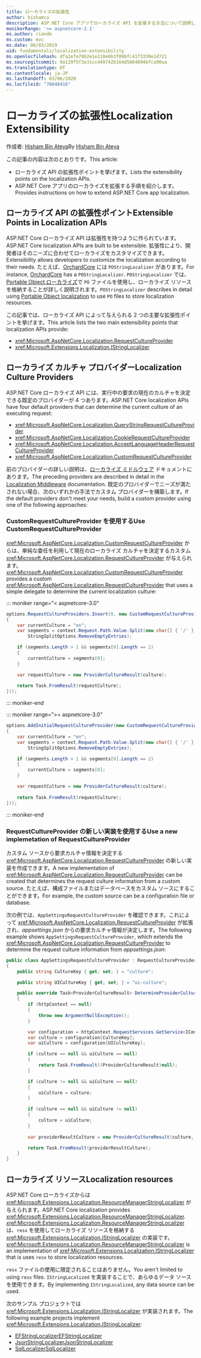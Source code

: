 ```yaml
---
title: ローカライズの拡張性
author: hishamco
description: ASP.NET Core アプリでローカライズ API を拡張する方法について説明します。
monikerRange: '>= aspnetcore-2.1'
ms.author: riande
ms.custom: mvc
ms.date: 08/03/2019
uid: fundamentals/localization-extensibility
ms.openlocfilehash: dfa2efe78b2e1e118e6b3f09bfc41f3330e1d721
ms.sourcegitcommit: 9a129f5f3e31cc449742b164d5004894bfca90aa
ms.translationtype: HT
ms.contentlocale: ja-JP
ms.lasthandoff: 03/06/2020
ms.locfileid: "78648416"
---
```

# <a name="localization-extensibility"></a><span data-ttu-id="a4af6-103">ローカライズの拡張性</span><span class="sxs-lookup"><span data-stu-id="a4af6-103">Localization Extensibility</span></span>

<span data-ttu-id="a4af6-104">作成者: [Hisham Bin Ateya](https://github.com/hishamco)</span><span class="sxs-lookup"><span data-stu-id="a4af6-104">By [Hisham Bin Ateya](https://github.com/hishamco)</span></span>

<span data-ttu-id="a4af6-105">この記事の内容は次のとおりです。</span><span class="sxs-lookup"><span data-stu-id="a4af6-105">This article:</span></span>

* <span data-ttu-id="a4af6-106">ローカライズ API の拡張性ポイントを挙げます。</span><span class="sxs-lookup"><span data-stu-id="a4af6-106">Lists the extensibility points on the localization APIs.</span></span>
* <span data-ttu-id="a4af6-107">ASP.NET Core アプリのローカライズを拡張する手順を紹介します。</span><span class="sxs-lookup"><span data-stu-id="a4af6-107">Provides instructions on how to extend ASP.NET Core app localization.</span></span>

## <a name="extensible-points-in-localization-apis"></a><span data-ttu-id="a4af6-108">ローカライズ API の拡張性ポイント</span><span class="sxs-lookup"><span data-stu-id="a4af6-108">Extensible Points in Localization APIs</span></span>

<span data-ttu-id="a4af6-109">ASP.NET Core ローカライズ API は拡張性を持つように作られています。</span><span class="sxs-lookup"><span data-stu-id="a4af6-109">ASP.NET Core localization APIs are built to be extensible.</span></span> <span data-ttu-id="a4af6-110">拡張性により、開発者はそのニーズに合わせてローカライズをカスタマイズできます。</span><span class="sxs-lookup"><span data-stu-id="a4af6-110">Extensibility allows developers to customize the localization according to their needs.</span></span> <span data-ttu-id="a4af6-111">たとえば、[OrchardCore](https://github.com/orchardCMS/OrchardCore/) には `POStringLocalizer` があります。</span><span class="sxs-lookup"><span data-stu-id="a4af6-111">For instance, [OrchardCore](https://github.com/orchardCMS/OrchardCore/) has a `POStringLocalizer`.</span></span> <span data-ttu-id="a4af6-112">`POStringLocalizer` では、[Portable Object ローカライズ](xref:fundamentals/portable-object-localization)で `PO` ファイルを使用し、ローカライズ リソースを格納することが詳しく説明されます。</span><span class="sxs-lookup"><span data-stu-id="a4af6-112">`POStringLocalizer` describes in detail using [Portable Object localization](xref:fundamentals/portable-object-localization) to use `PO` files to store localization resources.</span></span>

<span data-ttu-id="a4af6-113">この記事では、ローカライズ API によって与えられる 2 つの主要な拡張性ポイントを挙げます。</span><span class="sxs-lookup"><span data-stu-id="a4af6-113">This article lists the two main extensibility points that localization APIs provide:</span></span> 

* <xref:Microsoft.AspNetCore.Localization.RequestCultureProvider>
* <xref:Microsoft.Extensions.Localization.IStringLocalizer>

## <a name="localization-culture-providers"></a><span data-ttu-id="a4af6-114">ローカライズ カルチャ プロバイダー</span><span class="sxs-lookup"><span data-stu-id="a4af6-114">Localization Culture Providers</span></span>

<span data-ttu-id="a4af6-115">ASP.NET Core ローカライズ API には、実行中の要求の現在のカルチャを決定できる既定のプロバイダーが 4 つあります。</span><span class="sxs-lookup"><span data-stu-id="a4af6-115">ASP.NET Core localization APIs have four default providers that can determine the current culture of an executing request:</span></span>

* <xref:Microsoft.AspNetCore.Localization.QueryStringRequestCultureProvider>
* <xref:Microsoft.AspNetCore.Localization.CookieRequestCultureProvider>
* <xref:Microsoft.AspNetCore.Localization.AcceptLanguageHeaderRequestCultureProvider>
* <xref:Microsoft.AspNetCore.Localization.CustomRequestCultureProvider>

<span data-ttu-id="a4af6-116">前のプロバイダーの詳しい説明は、[ローカライズ ミドルウェア](xref:fundamentals/localization) ドキュメントにあります。</span><span class="sxs-lookup"><span data-stu-id="a4af6-116">The preceding providers are described in detail in the [Localization Middleware](xref:fundamentals/localization) documentation.</span></span> <span data-ttu-id="a4af6-117">既定のプロバイダーでニーズが満たされない場合、次のいずれかの手法でカスタム プロバイダーを構築します。</span><span class="sxs-lookup"><span data-stu-id="a4af6-117">If the default providers don't meet your needs, build a custom provider using one of the following approaches:</span></span>

### <a name="use-customrequestcultureprovider"></a><span data-ttu-id="a4af6-118">CustomRequestCultureProvider を使用する</span><span class="sxs-lookup"><span data-stu-id="a4af6-118">Use CustomRequestCultureProvider</span></span>

<span data-ttu-id="a4af6-119"><xref:Microsoft.AspNetCore.Localization.CustomRequestCultureProvider> からは、単純な委任を利用して現在のローカライズ カルチャを決定するカスタム <xref:Microsoft.AspNetCore.Localization.RequestCultureProvider> が与えられます。</span><span class="sxs-lookup"><span data-stu-id="a4af6-119"><xref:Microsoft.AspNetCore.Localization.CustomRequestCultureProvider> provides a custom <xref:Microsoft.AspNetCore.Localization.RequestCultureProvider> that uses a simple delegate to determine the current localization culture:</span></span>

::: moniker range="< aspnetcore-3.0"
```csharp
options.RequestCultureProviders.Insert(0, new CustomRequestCultureProvider(async context =>
{
    var currentCulture = "en";
    var segments = context.Request.Path.Value.Split(new char[] { '/' }, 
        StringSplitOptions.RemoveEmptyEntries);

    if (segments.Length > 1 && segments[0].Length == 2)
    {
        currentCulture = segments[0];
    }

    var requestCulture = new ProviderCultureResult(culture);
    
    return Task.FromResult(requestCulture);
}));
```

::: moniker-end

::: moniker range=">= aspnetcore-3.0"
```csharp
options.AddInitialRequestCultureProvider(new CustomRequestCultureProvider(async context =>
{
    var currentCulture = "en";
    var segments = context.Request.Path.Value.Split(new char[] { '/' }, 
        StringSplitOptions.RemoveEmptyEntries);

    if (segments.Length > 1 && segments[0].Length == 2)
    {
        currentCulture = segments[0];
    }

    var requestCulture = new ProviderCultureResult(culture);
    
    return Task.FromResult(requestCulture);
}));
```

::: moniker-end

### <a name="use-a-new-implemetation-of-requestcultureprovider"></a><span data-ttu-id="a4af6-120">RequestCultureProvider の新しい実装を使用する</span><span class="sxs-lookup"><span data-stu-id="a4af6-120">Use a new implemetation of RequestCultureProvider</span></span>

<span data-ttu-id="a4af6-121">カスタム ソースから要求カルチャ情報を決定する <xref:Microsoft.AspNetCore.Localization.RequestCultureProvider> の新しい実装を作成できます。</span><span class="sxs-lookup"><span data-stu-id="a4af6-121">A new implementation of <xref:Microsoft.AspNetCore.Localization.RequestCultureProvider> can be created that determines the request culture information from a custom source.</span></span> <span data-ttu-id="a4af6-122">たとえば、構成ファイルまたはデータベースをカスタム ソースにすることができます。</span><span class="sxs-lookup"><span data-stu-id="a4af6-122">For example, the custom source can be a configuration file or database.</span></span>

<span data-ttu-id="a4af6-123">次の例では、`AppSettingsRequestCultureProvider` を確認できます。これによって <xref:Microsoft.AspNetCore.Localization.RequestCultureProvider> が拡張され、*appsettings.json* からの要求カルチャ情報が決定します。</span><span class="sxs-lookup"><span data-stu-id="a4af6-123">The following example shows `AppSettingsRequestCultureProvider`, which extends the <xref:Microsoft.AspNetCore.Localization.RequestCultureProvider> to determine the request culture information from *appsettings.json*:</span></span>

```csharp
public class AppSettingsRequestCultureProvider : RequestCultureProvider
{
    public string CultureKey { get; set; } = "culture";

    public string UICultureKey { get; set; } = "ui-culture";

    public override Task<ProviderCultureResult> DetermineProviderCultureResult(HttpContext httpContext)
    {
        if (httpContext == null)
        {
            throw new ArgumentNullException();
        }

        var configuration = httpContext.RequestServices.GetService<IConfigurationRoot>();
        var culture = configuration[CultureKey];
        var uiCulture = configuration[UICultureKey];

        if (culture == null && uiCulture == null)
        {
            return Task.FromResult((ProviderCultureResult)null);
        }

        if (culture != null && uiCulture == null)
        {
            uiCulture = culture;
        }

        if (culture == null && uiCulture != null)
        {
            culture = uiCulture;
        }
        
        var providerResultCulture = new ProviderCultureResult(culture, uiCulture);

        return Task.FromResult(providerResultCulture);
    }
}
```

## <a name="localization-resources"></a><span data-ttu-id="a4af6-124">ローカライズ リソース</span><span class="sxs-lookup"><span data-stu-id="a4af6-124">Localization resources</span></span>

<span data-ttu-id="a4af6-125">ASP.NET Core ローカライズからは <xref:Microsoft.Extensions.Localization.ResourceManagerStringLocalizer> が与えられます。</span><span class="sxs-lookup"><span data-stu-id="a4af6-125">ASP.NET Core localization provides <xref:Microsoft.Extensions.Localization.ResourceManagerStringLocalizer>.</span></span> <span data-ttu-id="a4af6-126"><xref:Microsoft.Extensions.Localization.ResourceManagerStringLocalizer> は、`resx` を使用してローカライズ リソースを格納する <xref:Microsoft.Extensions.Localization.IStringLocalizer> の実装です。</span><span class="sxs-lookup"><span data-stu-id="a4af6-126"><xref:Microsoft.Extensions.Localization.ResourceManagerStringLocalizer> is an implementation of <xref:Microsoft.Extensions.Localization.IStringLocalizer> that is uses `resx` to store localization resources.</span></span>

<span data-ttu-id="a4af6-127">`resx` ファイルの使用に限定されることはありません。</span><span class="sxs-lookup"><span data-stu-id="a4af6-127">You aren't limited to using `resx` files.</span></span> <span data-ttu-id="a4af6-128">`IStringLocalized` を実装することで、あらゆるデータ ソースを使用できます。</span><span class="sxs-lookup"><span data-stu-id="a4af6-128">By implementing `IStringLocalized`, any data source can be used.</span></span>

<span data-ttu-id="a4af6-129">次のサンプル プロジェクトでは <xref:Microsoft.Extensions.Localization.IStringLocalizer> が実装されます。</span><span class="sxs-lookup"><span data-stu-id="a4af6-129">The following example projects implement <xref:Microsoft.Extensions.Localization.IStringLocalizer>:</span></span> 

* [<span data-ttu-id="a4af6-130">EFStringLocalizer</span><span class="sxs-lookup"><span data-stu-id="a4af6-130">EFStringLocalizer</span></span>](https://github.com/aspnet/Entropy/tree/master/samples/Localization.EntityFramework)
* [<span data-ttu-id="a4af6-131">JsonStringLocalizer</span><span class="sxs-lookup"><span data-stu-id="a4af6-131">JsonStringLocalizer</span></span>](https://github.com/hishamco/My.Extensions.Localization.Json)
* [<span data-ttu-id="a4af6-132">SqlLocalizer</span><span class="sxs-lookup"><span data-stu-id="a4af6-132">SqlLocalizer</span></span>](https://github.com/damienbod/AspNetCoreLocalization)
